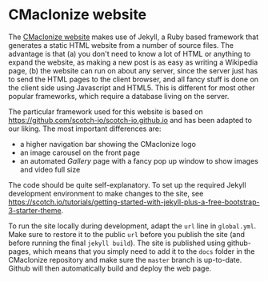 # CMacIonize website

The [CMacIonize website](http://bwvdnbro.github.io/CMacIonize) makes use 
of Jekyll, a Ruby based framework that generates a static HTML website 
from a number of source files. The advantage is that (a) you don't need 
to know a lot of HTML or anything to expand the website, as making a new 
post is as easy as writing a Wikipedia page, (b) the website can run on 
about any server, since the server just has to send the HTML pages to 
the client browser, and all fancy stuff is done on the client side using 
Javascript and HTML5. This is different for most other popular 
frameworks, which require a database living on the server.

The particular framework used for this website is based on 
<https://github.com/scotch-io/scotch-io.github.io> and has been adapted 
to our liking. The most important differences are:

- a higher navigation bar showing the CMacIonize logo
- an image carousel on the front page
- an automated *Gallery* page with a fancy pop up window to show images and
video full size

The code should be quite self-explanatory. To set up the required Jekyll 
development environment to make changes to the site, see 
<https://scotch.io/tutorials/getting-started-with-jekyll-plus-a-free-bootstrap-3-starter-theme>.

To run the site locally during development, adapt the `url` line in 
`global.yml`. Make sure to restore it to the public `url` before you 
publish the site (and before running the final `jekyll build`). The site 
is published using github-pages, which means that you simply need to add 
it to the `docs` folder in the CMacIonize repository and make sure the 
`master` branch is up-to-date. Github will then automatically build and 
deploy the web page.
